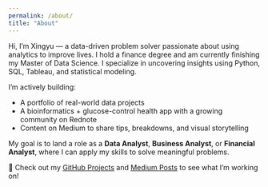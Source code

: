 ```yaml
---
permalink: /about/
title: "About"
---
```


Hi, I’m Xingyu — a data-driven problem solver passionate about using analytics to improve lives. I hold a finance degree and am currently finishing my Master of Data Science. I specialize in uncovering insights using Python, SQL, Tableau, and statistical modeling.

I’m actively building:

- A portfolio of real-world data projects  
- A bioinformatics + glucose-control health app with a growing community on Rednote  
- Content on Medium to share tips, breakdowns, and visual storytelling

My goal is to land a role as a **Data Analyst**, **Business Analyst**, or **Financial Analyst**, where I can apply my skills to solve meaningful problems.

🔗 Check out my [GitHub Projects](https://github.com/xc017) and [Medium Posts](https://medium.com/@xingyuchen226) to see what I’m working on!

